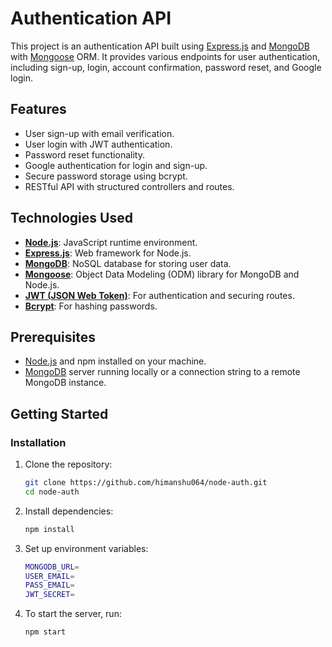 # Authentication API

This project is an authentication API built using [Express.js](https://expressjs.com/) and [MongoDB](https://www.mongodb.com/) with [Mongoose](https://mongoosejs.com/) ORM. It provides various endpoints for user authentication, including sign-up, login, account confirmation, password reset, and Google login.

## Features

- User sign-up with email verification.
- User login with JWT authentication.
- Password reset functionality.
- Google authentication for login and sign-up.
- Secure password storage using bcrypt.
- RESTful API with structured controllers and routes.

## Technologies Used

- **[Node.js](https://nodejs.org/)**: JavaScript runtime environment.
- **[Express.js](https://expressjs.com/)**: Web framework for Node.js.
- **[MongoDB](https://www.mongodb.com/)**: NoSQL database for storing user data.
- **[Mongoose](https://mongoosejs.com/)**: Object Data Modeling (ODM) library for MongoDB and Node.js.
- **[JWT (JSON Web Token)](https://jwt.io/)**: For authentication and securing routes.
- **[Bcrypt](https://github.com/kelektiv/node.bcrypt.js)**: For hashing passwords.

## Prerequisites

- [Node.js](https://nodejs.org/) and npm installed on your machine.
- [MongoDB](https://www.mongodb.com/docs/manual/installation/) server running locally or a connection string to a remote MongoDB instance.

## Getting Started

### Installation

1. Clone the repository:

   ```bash
   git clone https://github.com/himanshu064/node-auth.git
   cd node-auth
   ```
2. Install dependencies:
   ```bash
   npm install
   ```
3. Set up environment variables:
   ```bash
   MONGODB_URL=
   USER_EMAIL=
   PASS_EMAIL=
   JWT_SECRET=
   ```
4. To start the server, run:
   ```bash
   npm start
   ```
